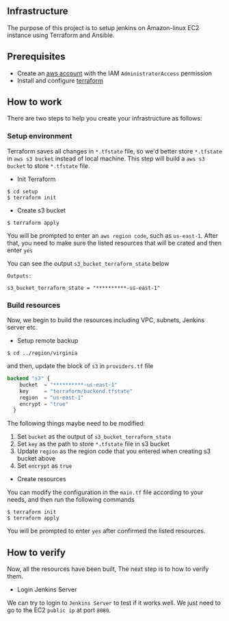 ## Infrastructure

The purpose of this project is to setup jenkins on Amazon-linux EC2 instance using Terraform and Ansible.

## Prerequisites

+ Create an [aws account](https://aws.amazon.com/) with the IAM `AdministratorAccess` permission
+ Install and configure [terraform](https://www.terraform.io/downloads)

## How to work

There are two steps to help you create your infrastructure as follows:

### Setup environment

Terraform saves all changes in `*.tfstate` file, so we'd better store `*.tfstate` in `aws s3 bucket` instead of local machine. This step will build a `aws s3 bucket` to store `*.tfstate` file.

+ Init Terraform

```shell
$ cd setup
$ terraform init
```

+ Create s3 bucket
```shell
$ terraform apply
```

You will be prompted to enter an `aws region code`, such as `us-east-1`. After that, you need to make sure the listed resources that will be crated and then enter `yes`

You can see the output `s3_bucket_terraform_state` below
```shell
Outputs:

s3_bucket_terraform_state = "**********-us-east-1"
```

### Build resources

Now, we begin to build the resources including VPC, subnets, Jenkins server etc.

+ Setup remote backup
```shell
$ cd ../region/virginia 
```
and then, update the block of `s3` in `providers.tf` file
```terraform
backend "s3" {
    bucket  = "**********-us-east-1"
    key     = "terraform/backend.tfstate"
    region  = "us-east-1"
    encrypt = "true"
  }
```

The following things maybe need to be modified:
1. Set `bucket` as the output of `s3_bucket_terraform_state`
2. Set `key` as the path to store `*.tfstate` file in s3 bucket
3. Update `region` as the region code that you entered when creating s3 bucket above
4. Set `encrypt` as `true`

+ Create resources

You can modify the configuration in the `main.tf` file according to your needs, and then run the following commands
```shell
$ terraform init
$ terraform apply
```

You will be prompted to enter `yes` after confirmed the listed resources.

## How to verify

Now, all the resources have been built, The next step is to how to verify them.

+ Login Jenkins Server

We can try to login to `Jenkins Server` to test if it works well. We just need to go to the EC2 `public ip` at port `8080`.
  
```
